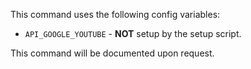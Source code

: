 This command uses the following config variables:

- `API_GOOGLE_YOUTUBE` - **NOT** setup by the setup script.

This command will be documented upon request.
